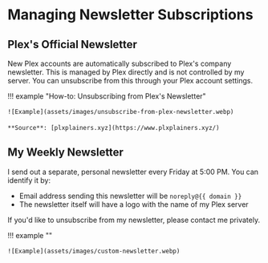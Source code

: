 # Managing Newsletter Subscriptions

## Plex's Official Newsletter
New Plex accounts are automatically subscribed to Plex's company newsletter. This is managed by Plex directly and is not controlled by my server. You can unsubscribe from this through your Plex account settings.

!!! example "How-to: Unsubscribing from Plex's Newsletter"

    ![Example](assets/images/unsubscribe-from-plex-newsletter.webp)

    **Source**: [plxplainers.xyz](https://www.plxplainers.xyz/)

## My Weekly Newsletter
I send out a separate, personal newsletter every Friday at 5:00 PM. You can identify it by:

- Email address sending this newsletter will be `noreply@{{ domain }}`
- The newsletter itself will have a logo with the name of my Plex server

If you'd like to unsubscribe from my newsletter, please contact me privately.

!!! example ""

    ![Example](assets/images/custom-newsletter.webp)
